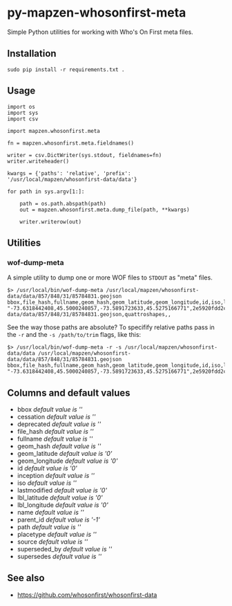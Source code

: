 # py-mapzen-whosonfirst-meta

Simple Python utilities for working with Who's On First meta files.

## Installation

```
sudo pip install -r requirements.txt .
```

## Usage

```
import os
import sys
import csv

import mapzen.whosonfirst.meta

fn = mapzen.whosonfirst.meta.fieldnames()

writer = csv.DictWriter(sys.stdout, fieldnames=fn)
writer.writeheader()

kwargs = {'paths': 'relative', 'prefix': '/usr/local/mapzen/whosonfirst-data/data'}

for path in sys.argv[1:]:

    path = os.path.abspath(path)
    out = mapzen.whosonfirst.meta.dump_file(path, **kwargs)

    writer.writerow(out)
```

## Utilities

### wof-dump-meta

A simple utility to dump one or more WOF files to `STDOUT` as "meta" files.

```
$> /usr/local/bin/wof-dump-meta /usr/local/mapzen/whosonfirst-data/data/857/848/31/85784831.geojson
bbox,file_hash,fullname,geom_hash,geom_latitude,geom_longitude,id,iso,lastmodified,lbl_latitude,lbl_longitude,name,parent_id,path,source,superseded_by,supersedes
"-73.6318442408,45.5000240857,-73.5891723633,45.5275166771",2e5920fdd2c3f2d8048e02a76a3ff8af,,3ab0096772e41bb5f866bdf993665683,45.515446291578,-73.61104958857936,85784831,,1447127503,45.5162582006,-73.6072397139,Outremont,101736545,/usr/local/mapzen/whosonfirst-data/data/857/848/31/85784831.geojson,quattroshapes,,
```

See the way those paths are absolute? To specifify relative paths pass in the `-r` and the `-s /path/to/trim` flags, like this:

```
$> /usr/local/bin/wof-dump-meta -r -s /usr/local/mapzen/whosonfirst-data/data /usr/local/mapzen/whosonfirst-data/data/857/848/31/85784831.geojson
bbox,file_hash,fullname,geom_hash,geom_latitude,geom_longitude,id,iso,lastmodified,lbl_latitude,lbl_longitude,name,parent_id,path,source,superseded_by,supersedes
"-73.6318442408,45.5000240857,-73.5891723633,45.5275166771",2e5920fdd2c3f2d8048e02a76a3ff8af,,3ab0096772e41bb5f866bdf993665683,45.515446291578,-73.61104958857936,85784831,,1447127503,45.5162582006,-73.6072397139,Outremont,101736545,857/848/31/85784831.geojson,quattroshapes,,
```

## Columns and default values

* bbox _default value is ''_
* cessation _default value is ''_
* deprecated _default value is ''_
* file_hash _default value is ''_
* fullname _default value is ''_
* geom_hash _default value is ''_
* geom_latitude _default value is '0'_
* geom_longitude _default value is '0'_
* id _default value is '0'_
* inception _default value is ''_
* iso _default value is ''_
* lastmodified _default value is '0'_
* lbl_latitude _default value is '0'_
* lbl_longitude _default value is '0'_
* name _default value is ''_
* parent_id _default value is '-1'_
* path _default value is ''_
* placetype _default value is ''_
* source _default value is ''_
* superseded_by _default value is ''_
* supersedes _default value is ''_

## See also

* https://github.com/whosonfirst/whosonfirst-data
